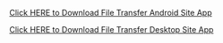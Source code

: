 [Click HERE to Download File Transfer Android Site App](https://github.com/TickTackApps/File-Transfer-Android-Site/releases/download/v1.0/File-Transfer-Android-Site.apk)


[Click HERE to Download File Transfer Desktop Site App](https://github.com/TickTackApps/File-Transfer-System/releases/download/v1.0-Desktop/File.Transfer.Desktop.Site.zip)
